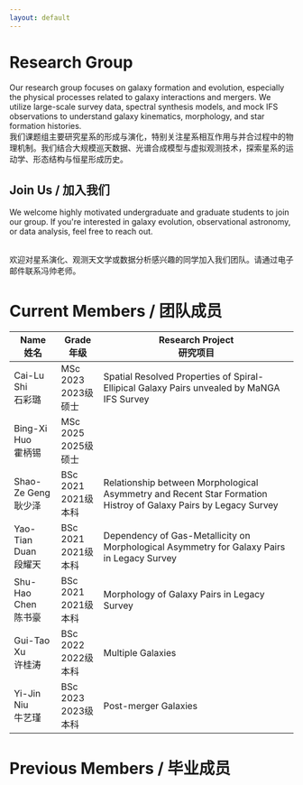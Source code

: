 ```yaml
---
layout: default
---
```


# Research Group

Our research group focuses on galaxy formation and evolution, especially the physical processes related to galaxy interactions and mergers. We utilize large-scale survey data, spectral synthesis models, and mock IFS observations to understand galaxy kinematics, morphology, and star formation histories.
<br> 我们课题组主要研究星系的形成与演化，特别关注星系相互作用与并合过程中的物理机制。我们结合大规模巡天数据、光谱合成模型与虚拟观测技术，探索星系的运动学、形态结构与恒星形成历史。

## Join Us / 加入我们

We welcome highly motivated undergraduate and graduate students to join our group. If you're interested in galaxy evolution, observational astronomy, or data analysis, feel free to reach out.

<br> 欢迎对星系演化、观测天文学或数据分析感兴趣的同学加入我们团队。请通过电子邮件联系冯帅老师。


# Current Members / 团队成员

Name <br> 姓名 | Grade <br> 年级 | Research Project <br> 研究项目
-----------|--------|------
Cai-Lu Shi <br> 石彩璐 | MSc 2023 <br> 2023级硕士 | Spatial Resolved Properties of Spiral-Ellipical Galaxy Pairs unvealed by MaNGA IFS Survey
Bing-Xi Huo <br> 霍柄锡 | MSc 2025 <br> 2025级硕士 | 
Shao-Ze Geng <br> 耿少泽 | BSc 2021 <br> 2021级本科 | Relationship between Morphological Asymmetry and Recent Star Formation Histroy of Galaxy Pairs by Legacy Survey
Yao-Tian Duan <br> 段耀天 | BSc 2021 <br> 2021级本科 | Dependency of Gas-Metallicity on Morphological Asymmetry for Galaxy Pairs in Legacy Survey
Shu-Hao Chen <br> 陈书豪 | BSc 2021 <br> 2021级本科 | Morphology of Galaxy Pairs in Legacy Survey
Gui-Tao Xu <br> 许桂涛 | BSc 2022 <br> 2022级本科 | Multiple Galaxies
Yi-Jin Niu <br> 牛艺瑾 | BSc 2023 <br> 2023级本科 | Post-merger Galaxies

# Previous Members / 毕业成员